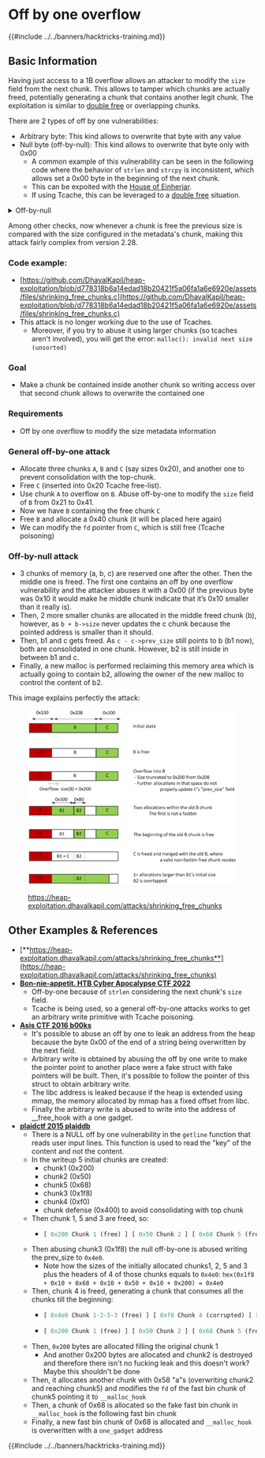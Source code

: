 # Off by one overflow

{{#include ../../banners/hacktricks-training.md}}

## Basic Information

Having just access to a 1B overflow allows an attacker to modify the `size` field from the next chunk. This allows to tamper which chunks are actually freed, potentially generating a chunk that contains another legit chunk. The exploitation is similar to [double free](double-free.md) or overlapping chunks.

There are 2 types of off by one vulnerabilities:

- Arbitrary byte: This kind allows to overwrite that byte with any value
- Null byte (off-by-null): This kind allows to overwrite that byte only with 0x00
  - A common example of this vulnerability can be seen in the following code where the behavior of `strlen` and `strcpy` is inconsistent, which allows set a 0x00 byte in the beginning of the next chunk.
  - This can be expoited with the [House of Einherjar](house-of-einherjar.md).
  - If using Tcache, this can be leveraged to a [double free](double-free.md) situation.

<details>

<summary>Off-by-null</summary>

```c
// From https://ctf-wiki.mahaloz.re/pwn/linux/glibc-heap/off_by_one/
int main(void)
{
    char buffer[40]="";
    void *chunk1;
    chunk1 = malloc(24);
    puts("Get Input");
    gets(buffer);
    if(strlen(buffer)==24)
    {
        strcpy(chunk1,buffer);
    }
    return 0;
}
```

</details>

Among other checks, now whenever a chunk is free the previous size is compared with the size configured in the metadata's chunk, making this attack fairly complex from version 2.28.

### Code example:

- [https://github.com/DhavalKapil/heap-exploitation/blob/d778318b6a14edad18b20421f5a06fa1a6e6920e/assets/files/shrinking_free_chunks.c](https://github.com/DhavalKapil/heap-exploitation/blob/d778318b6a14edad18b20421f5a06fa1a6e6920e/assets/files/shrinking_free_chunks.c)
- This attack is no longer working due to the use of Tcaches.
  - Moreover, if you try to abuse it using larger chunks (so tcaches aren't involved), you will get the error: `malloc(): invalid next size (unsorted)`

### Goal

- Make a chunk be contained inside another chunk so writing access over that second chunk allows to overwrite the contained one

### Requirements

- Off by one overflow to modify the size metadata information

### General off-by-one attack

- Allocate three chunks `A`, `B` and `C` (say sizes 0x20), and another one to prevent consolidation with the top-chunk.
- Free `C` (inserted into 0x20 Tcache free-list).
- Use chunk `A` to overflow on `B`. Abuse off-by-one to modify the `size` field of `B` from 0x21 to 0x41.
- Now we have `B` containing the free chunk `C`
- Free `B` and allocate a 0x40 chunk (it will be placed here again)
- We can modify the `fd` pointer from `C`, which is still free (Tcache poisoning)

### Off-by-null attack

- 3 chunks of memory (a, b, c) are reserved one after the other. Then the middle one is freed. The first one contains an off by one overflow vulnerability and the attacker abuses it with a 0x00 (if the previous byte was 0x10 it would make he middle chunk indicate that it’s 0x10 smaller than it really is).
- Then, 2 more smaller chunks are allocated in the middle freed chunk (b), however, as `b + b->size` never updates the c chunk because the pointed address is smaller than it should.
- Then, b1 and c gets freed. As `c - c->prev_size` still points to b (b1 now), both are consolidated in one chunk. However, b2 is still inside in between b1 and c.
- Finally, a new malloc is performed reclaiming this memory area which is actually going to contain b2, allowing the owner of the new malloc to control the content of b2.

This image explains perfectly the attack:

<figure><img src="../../images/image (1247).png" alt=""><figcaption><p><a href="https://heap-exploitation.dhavalkapil.com/attacks/shrinking_free_chunks">https://heap-exploitation.dhavalkapil.com/attacks/shrinking_free_chunks</a></p></figcaption></figure>

## Other Examples & References

- [**https://heap-exploitation.dhavalkapil.com/attacks/shrinking_free_chunks**](https://heap-exploitation.dhavalkapil.com/attacks/shrinking_free_chunks)
- [**Bon-nie-appetit. HTB Cyber Apocalypse CTF 2022**](https://7rocky.github.io/en/ctf/htb-challenges/pwn/bon-nie-appetit/)
  - Off-by-one because of `strlen` considering the next chunk's `size` field.
  - Tcache is being used, so a general off-by-one attacks works to get an arbitrary write primitive with Tcache poisoning.
- [**Asis CTF 2016 b00ks**](https://ctf-wiki.mahaloz.re/pwn/linux/glibc-heap/off_by_one/#1-asis-ctf-2016-b00ks)
  - It's possible to abuse an off by one to leak an address from the heap because the byte 0x00 of the end of a string being overwritten by the next field.
  - Arbitrary write is obtained by abusing the off by one write to make the pointer point to another place were a fake struct with fake pointers will be built. Then, it's possible to follow the pointer of this struct to obtain arbitrary write.
  - The libc address is leaked because if the heap is extended using mmap, the memory allocated by mmap has a fixed offset from libc.
  - Finally the arbitrary write is abused to write into the address of \_\_free_hook with a one gadget.
- [**plaidctf 2015 plaiddb**](https://ctf-wiki.mahaloz.re/pwn/linux/glibc-heap/off_by_one/#instance-2-plaidctf-2015-plaiddb)
  - There is a NULL off by one vulnerability in the `getline` function that reads user input lines. This function is used to read the "key" of the content and not the content.
  - In the writeup 5 initial chunks are created:
    - chunk1 (0x200)
    - chunk2 (0x50)
    - chunk5 (0x68)
    - chunk3 (0x1f8)
    - chunk4 (0xf0)
    - chunk defense (0x400) to avoid consolidating with top chunk
  - Then chunk 1, 5 and 3 are freed, so:
    - ```python
      [ 0x200 Chunk 1 (free) ] [ 0x50 Chunk 2 ] [ 0x68 Chunk 5 (free) ] [ 0x1f8 Chunk 3 (free) ] [ 0xf0 Chunk 4 ] [ 0x400 Chunk defense ]
      ```
  - Then abusing chunk3 (0x1f8) the null off-by-one is abused writing the prev_size to `0x4e0`.
    - Note how the sizes of the initially allocated chunks1, 2, 5 and 3 plus the headers of 4 of those chunks equals to `0x4e0`: `hex(0x1f8 + 0x10 + 0x68 + 0x10 + 0x50 + 0x10 + 0x200) = 0x4e0`
  - Then, chunk 4 is freed, generating a chunk that consumes all the chunks till the beginning:
    - ```python
      [ 0x4e0 Chunk 1-2-5-3 (free) ] [ 0xf0 Chunk 4 (corrupted) ] [ 0x400 Chunk defense ]
      ```
    - ```python
      [ 0x200 Chunk 1 (free) ] [ 0x50 Chunk 2 ] [ 0x68 Chunk 5 (free) ] [ 0x1f8 Chunk 3 (free) ] [ 0xf0 Chunk 4 ] [ 0x400 Chunk defense ]
      ```
  - Then, `0x200` bytes are allocated filling the original chunk 1
    - And another 0x200 bytes are allocated and chunk2 is destroyed and therefore there isn't no fucking leak and this doesn't work? Maybe this shouldn't be done
  - Then, it allocates another chunk with 0x58 "a"s (overwriting chunk2 and reaching chunk5) and modifies the `fd` of the fast bin chunk of chunk5 pointing it to `__malloc_hook`
  - Then, a chunk of 0x68 is allocated so the fake fast bin chunk in `__malloc_hook` is the following fast bin chunk
  - Finally, a new fast bin chunk of 0x68 is allocated and `__malloc_hook` is overwritten with a `one_gadget` address

{{#include ../../banners/hacktricks-training.md}}
